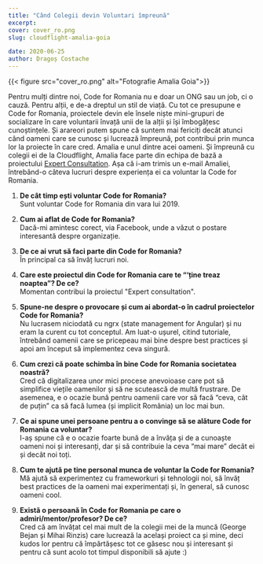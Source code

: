 ```yaml
---
title: "Când Colegii devin Voluntari împreună"
excerpt:
cover: cover_ro.png
slug: cloudflight-amalia-goia

date: 2020-06-25
author: Dragoș Costache
---
```


{{< figure src="cover_ro.png" alt="Fotografie Amalia Goia">}}

Pentru mulți dintre noi, Code for Romania nu e doar un ONG sau un job, ci o cauză. Pentru alții, e de-a dreptul un stil de viață. Cu tot ce presupune e Code for Romania, proiectele devin ele însele niște mini-grupuri de socializare în care voluntarii învață unii de la alții și își îmbogățesc cunoștințele. Și arareori putem spune că suntem mai fericiți decât  atunci când oameni care se cunosc și lucrează împreună, pot contribui prin munca lor la proiecte în care cred. Amalia e unul dintre acei oameni. Și împreună cu colegii ei de la Cloudflight, Amalia face parte din echipa de bază a proiectului [Expert Consultation](https://civiclabs.ro/en/solutions/expert-consultation). Așa că i-am trimis un e-mail Amaliei, întrebând-o câteva lucruri despre experiența ei ca voluntar la Code for Romania.

1. <span class="has-text-success">**De cât timp ești voluntar Code for Romania?**</span>  
  Sunt voluntar Code for Romania din vara lui 2019.

2. <span class="has-text-success">**Cum ai aflat de Code for Romania?**</span>  
  Dacă-mi amintesc corect, via Facebook, unde a văzut o postare interesantă despre organizație.

3. <span class="has-text-success">**De ce ai vrut să faci parte din Code for Romania?**</span>  
  În principal ca să învăț lucruri noi.

4. <span class="has-text-success">**Care este proiectul din Code for Romania care te “‘ține treaz noaptea”? De ce?**</span>  
  Momentan contribui la proiectul "Expert consultation".

5. <span class="has-text-success">**Spune-ne despre o provocare și cum ai abordat-o în cadrul proiectelor Code for Romania?**</span>  
  Nu lucrasem niciodată cu ngrx (state management for Angular) și nu eram la curent cu tot conceptul. Am luat-o ușurel, citind tutoriale, întrebând oamenii care se pricepeau mai bine despre best practices și apoi am început să implementez ceva singură.

6. <span class="has-text-success">**Cum crezi că poate schimba în bine Code for Romania societatea noastră?**</span>  
  Cred că digitalizarea unor mici procese anevoioase care pot să simplifice viețile oamenilor și să ne scutească de multă frustrare. De asemenea, e o ocazie bună pentru oamenii care vor să facă “ceva, cât de puțin” ca să facă lumea (și implicit România) un loc mai bun.

7. <span class="has-text-success">**Ce ai spune unei persoane pentru a o convinge să se alăture Code for Romania ca voluntar?**</span>  
  I-aș spune că e o ocazie foarte bună de a învăța și de a cunoaște oameni noi și interesanți, dar și să contribuie la ceva “mai mare” decât ei și decât noi toți.

8. <span class="has-text-success">**Cum te ajută pe tine personal munca de voluntar la Code for Romania?**</span>  
  Mă ajută să experimentez cu frameworkuri și tehnologii noi, să învăț best practices de la oameni mai experimentați și, în general, să cunosc oameni cool.

9. <span class="has-text-success">**Există o persoană în Code for Romania pe care o admiri/mentor/profesor? De ce?**</span>  
  Cred că am învățat cel mai mult de la colegii mei de la muncă (George Bejan și Mihai Rinzis) care lucrează la același proiect ca și mine, deci kudos lor pentru că împărtășesc tot ce găsesc nou și interesant și pentru că sunt acolo tot timpul disponibili să ajute :)
